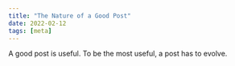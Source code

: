 ```yaml
---
title: "The Nature of a Good Post"
date: 2022-02-12
tags: [meta]
---
```


A good post is useful. To be the most useful, a post has to evolve.
